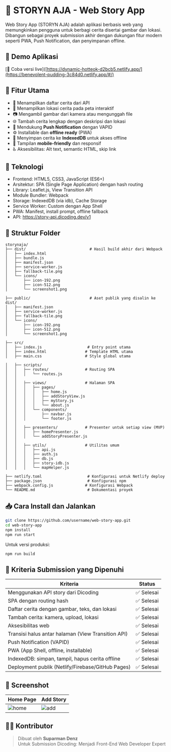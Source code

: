 # 📖 STORYN AJA - Web Story App

Web Story App (STORYN AJA) adalah aplikasi berbasis web yang memungkinkan pengguna untuk berbagi cerita disertai gambar dan lokasi. Dibangun sebagai proyek submission akhir dengan dukungan fitur modern seperti PWA, Push Notification, dan penyimpanan offline.

## 🚀 Demo Aplikasi

[🔗 Coba versi live]([https://dynamic-hotteok-d2bcb5.netlify.app/](https://benevolent-pudding-3c84d0.netlify.app/#/)

## 🎯 Fitur Utama

- 📜 Menampilkan daftar cerita dari API
- 🧭 Menampilkan lokasi cerita pada peta interaktif
- 📷 Mengambil gambar dari kamera atau mengunggah file
- 🌐 Tambah cerita lengkap dengan deskripsi dan lokasi
- 📡 Mendukung **Push Notification** dengan VAPID
- ⚙️ Installable dan **offline ready** (PWA)
- 💾 Menyimpan cerita ke **IndexedDB** untuk akses offline
- 📱 Tampilan **mobile-friendly** dan responsif
- ♿ Aksesibilitas: Alt text, semantic HTML, skip link

## 🧪 Teknologi

- Frontend: HTML5, CSS3, JavaScript (ES6+)
- Arsitektur: SPA (Single Page Application) dengan hash routing
- Library: Leaflet.js, View Transition API
- Module Bundler: Webpack
- Storage: IndexedDB (via idb), Cache Storage
- Service Worker: Custom dengan App Shell
- PWA: Manifest, install prompt, offline fallback
- API: https://story-api.dicoding.dev/v1

## 📂 Struktur Folder

```
storynaja/
├── dist/                            # Hasil build akhir dari Webpack
│   ├── index.html
│   ├── bundle.js
│   ├── manifest.json
│   ├── service-worker.js
│   ├── fallback-tile.png
│   └── icons/
│       ├── icon-192.png
│       ├── icon-512.png
│       └── screenshot1.png

├── public/                          # Aset publik yang disalin ke dist/
│   ├── manifest.json
│   ├── service-worker.js
│   ├── fallback-tile.png
│   └── icons/
│       ├── icon-192.png
│       ├── icon-512.png
│       └── screenshot1.png

├── src/
│   ├── index.js                    # Entry point utama
│   ├── index.html                 # Template HTML utama
│   ├── main.css                   # Style global utama

│   ├── scripts/
│   │   ├── routes/                # Routing SPA
│   │   │   └── routes.js
│   │
│   │   ├── views/                 # Halaman SPA
│   │   │   ├── pages/
│   │   │   │   ├── home.js
│   │   │   │   ├── addStoryView.js
│   │   │   │   ├── myStory.js
│   │   │   │   └── about.js
│   │   │   └── components/
│   │   │       ├── navbar.js
│   │   │       └── footer.js
│   │
│   │   ├── presenters/            # Presenter untuk setiap view (MVP)
│   │   │   ├── homePresenter.js
│   │   │   └── addStoryPresenter.js
│   │
│   │   ├── utils/                 # Utilitas umum
│   │   │   ├── api.js
│   │   │   ├── auth.js
│   │   │   ├── db.js
│   │   │   ├── story-idb.js
│   │   │   └── mapHelper.js

├── netlify.toml                    # Konfigurasi untuk Netlify deploy
├── package.json                    # Konfigurasi npm
├── webpack.config.js              # Konfigurasi Webpack
└── README.md                       # Dokumentasi proyek

```

## 📥 Cara Install dan Jalankan

```bash
git clone https://github.com/username/web-story-app.git
cd web-story-app
npm install
npm run start
```

Untuk versi produksi:

```bash
npm run build
```

## 📝 Kriteria Submission yang Dipenuhi

| Kriteria                                           | Status     |
| -------------------------------------------------- | ---------- |
| Menggunakan API story dari Dicoding                | ✅ Selesai |
| SPA dengan routing hash                            | ✅ Selesai |
| Daftar cerita dengan gambar, teks, dan lokasi      | ✅ Selesai |
| Tambah cerita: kamera, upload, lokasi              | ✅ Selesai |
| Aksesibilitas web                                  | ✅ Selesai |
| Transisi halus antar halaman (View Transition API) | ✅ Selesai |
| Push Notification (VAPID)                          | ✅ Selesai |
| PWA (App Shell, offline, installable)              | ✅ Selesai |
| IndexedDB: simpan, tampil, hapus cerita offline    | ✅ Selesai |
| Deployment publik (Netlify/Firebase/GitHub Pages)  | ✅ Selesai |

## 📸 Screenshot

| Home Page                     | Add Story                         |
| ----------------------------- | --------------------------------- |
| ![home](screenshots/home.png) | ![add](screenshots/add-story.png) |

## 🧑‍💻 Kontributor

> Dibuat oleh **Suparman Denz**  
> Untuk Submission Dicoding: Menjadi Front-End Web Developer Expert
